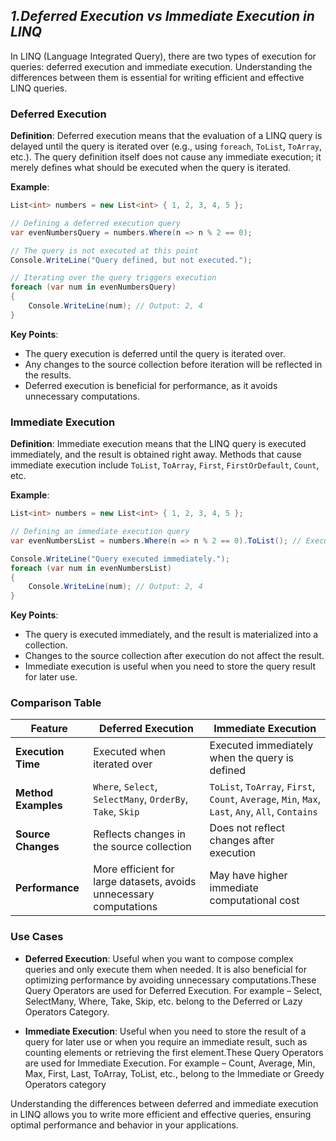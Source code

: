 ## ***1.Deferred Execution vs Immediate Execution in LINQ***

In LINQ (Language Integrated Query), there are two types of execution for queries: deferred execution and immediate execution. Understanding the differences between them is essential for writing efficient and effective LINQ queries.

### **Deferred Execution**

**Definition**: Deferred execution means that the evaluation of a LINQ query is delayed until the query is iterated over (e.g., using `foreach`, `ToList`, `ToArray`, etc.). The query definition itself does not cause any immediate execution; it merely defines what should be executed when the query is iterated.

**Example**:

```csharp
List<int> numbers = new List<int> { 1, 2, 3, 4, 5 };

// Defining a deferred execution query
var evenNumbersQuery = numbers.Where(n => n % 2 == 0);

// The query is not executed at this point
Console.WriteLine("Query defined, but not executed.");

// Iterating over the query triggers execution
foreach (var num in evenNumbersQuery)
{
    Console.WriteLine(num); // Output: 2, 4
}
```

**Key Points**:

- The query execution is deferred until the query is iterated over.
- Any changes to the source collection before iteration will be reflected in the results.
- Deferred execution is beneficial for performance, as it avoids unnecessary computations.

### **Immediate Execution**

**Definition**: Immediate execution means that the LINQ query is executed immediately, and the result is obtained right away. Methods that cause immediate execution include `ToList`, `ToArray`, `First`, `FirstOrDefault`, `Count`, etc.

**Example**:

```csharp
List<int> numbers = new List<int> { 1, 2, 3, 4, 5 };

// Defining an immediate execution query
var evenNumbersList = numbers.Where(n => n % 2 == 0).ToList(); // Executed immediately

Console.WriteLine("Query executed immediately.");
foreach (var num in evenNumbersList)
{
    Console.WriteLine(num); // Output: 2, 4
}
```

**Key Points**:

- The query is executed immediately, and the result is materialized into a collection.
- Changes to the source collection after execution do not affect the result.
- Immediate execution is useful when you need to store the query result for later use.

### **Comparison Table**

| Feature               | Deferred Execution                           | Immediate Execution                           |
|-----------------------|----------------------------------------------|----------------------------------------------|
| **Execution Time**    | Executed when iterated over                  | Executed immediately when the query is defined|
| **Method Examples**   | `Where`, `Select`, `SelectMany`, `OrderBy`, `Take`, `Skip` | `ToList`, `ToArray`, `First`, `Count`, `Average`, `Min`, `Max`, `Last`, `Any`, `All`, `Contains`|
| **Source Changes**    | Reflects changes in the source collection    | Does not reflect changes after execution     |
| **Performance**       | More efficient for large datasets, avoids unnecessary computations | May have higher immediate computational cost |

### **Use Cases**

- **Deferred Execution**: Useful when you want to compose complex queries and only execute them when needed. It is also beneficial for optimizing performance by avoiding unnecessary computations.These Query Operators are used for Deferred Execution. For example – Select, SelectMany, Where, Take, Skip, etc. belong to the Deferred or Lazy Operators Category.

- **Immediate Execution**: Useful when you need to store the result of a query for later use or when you require an immediate result, such as counting elements or retrieving the first element.These Query Operators are used for Immediate Execution. For example – Count, Average, Min, Max, First, Last, ToArray, ToList, etc., belong to the Immediate or Greedy Operators category

Understanding the differences between deferred and immediate execution in LINQ allows you to write more efficient and effective queries, ensuring optimal performance and behavior in your applications.
